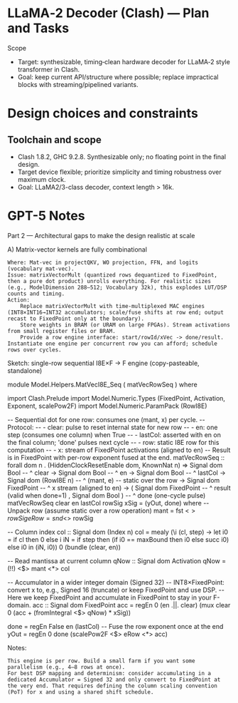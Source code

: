 # LLaMA‑2 Decoder (Clash) — Plan and Tasks

Scope
- Target: synthesizable, timing‑clean hardware decoder for LLaMA‑2 style transformer in Clash.
- Goal: keep current API/structure where possible; replace impractical blocks with streaming/pipelined variants.

# Design choices and constraints

## Toolchain and scope
 - Clash 1.8.2, GHC 9.2.8. Synthesizable only; no floating point in the final design.
 - Target device flexible; prioritize simplicity and timing robustness over maximum clock.
 - Goal: LLaMA2/3-class decoder, context length > 16k.

# GPT-5 Notes

Part 2 — Architectural gaps to make the design realistic at scale

A) Matrix-vector kernels are fully combinational

    Where: Mat-vec in projectQKV, WO projection, FFN, and logits (vocabulary mat-vec).
    Issue: matrixVectorMult (quantized rows dequantized to FixedPoint, then a pure dot product) unrolls everything. For realistic sizes (e.g., ModelDimension 288–512; Vocabulary 32k), this explodes LUT/DSP counts and timing.
    Action:
        Replace matrixVectorMult with time-multiplexed MAC engines (INT8×INT16→INT32 accumulators; scale/fuse shifts at row end; output recast to FixedPoint only at the boundary).
        Store weights in BRAM (or URAM on large FPGAs). Stream activations from small register files or BRAM.
        Provide a row engine interface: start/rowId/xVec -> done/result. Instantiate one engine per concurrent row you can afford; schedule rows over cycles.

Sketch: single-row sequential I8E×F -> F engine (copy-pasteable, standalone)

module Model.Helpers.MatVecI8E_Seq
  ( matVecRowSeq ) where

import Clash.Prelude
import Model.Numeric.Types (FixedPoint, Activation, Exponent, scalePow2F)
import Model.Numeric.ParamPack (RowI8E)

-- Sequential dot for one row: consumes one (mant, x) per cycle.
-- Protocol:
--  - clear: pulse to reset internal state for new row
--  - en: one step (consumes one column) when True
--  - lastCol: asserted with en on the final column; 'done' pulses next cycle
--  - row: static I8E row for this computation
--  - x: stream of FixedPoint activations (aligned to en)
-- Result is in FixedPoint with per-row exponent fused at the end.
matVecRowSeq
  :: forall dom n
   . (HiddenClockResetEnable dom, KnownNat n)
  => Signal dom Bool                           -- ^ clear
  -> Signal dom Bool                           -- ^ en
  -> Signal dom Bool                           -- ^ lastCol
  -> Signal dom (RowI8E n)                     -- ^ (mant, e) -- static over the row
  -> Signal dom FixedPoint                     -- ^ x stream (aligned to en)
  -> ( Signal dom FixedPoint                   -- ^ result (valid when done=1)
     , Signal dom Bool )                       -- ^ done (one-cycle pulse)
matVecRowSeq clear en lastCol rowSig xSig = (yOut, done)
 where
  -- Unpack row (assume static over a row operation)
  mant = fst <$> rowSig
  eRow = snd <$> rowSig

  -- Column index
  col :: Signal dom (Index n)
  col = mealy (\i (cl, step) ->
                 let i0 = if cl then 0 else i
                     iN = if step then (if i0 == maxBound then i0 else succ i0) else i0
                 in (iN, i0))
              0
              (bundle (clear, en))

  -- Read mantissa at current column
  qNow :: Signal dom Activation
  qNow = (!!) <$> mant <*> col

  -- Accumulator in a wider integer domain (Signed 32)
  -- INT8×FixedPoint: convert x to, e.g., Signed 16 (truncate) or keep FixedPoint and use DSP.
  -- Here we keep FixedPoint and accumulate in FixedPoint to stay in your F-domain.
  acc :: Signal dom FixedPoint
  acc = regEn 0 (en .||. clear)
        (mux clear 0 (acc + (fromIntegral <$> qNow) * xSig))

  done = regEn False en (lastCol)
  -- Fuse the row exponent once at the end
  yOut = regEn 0 done (scalePow2F <$> eRow <*> acc)

Notes:

    This engine is per row. Build a small farm if you want some parallelism (e.g., 4–8 rows at once).
    For best DSP mapping and determinism: consider accumulating in a dedicated Accumulator = Signed 32 and only convert to FixedPoint at the very end. That requires defining the column scaling convention (PoT) for x and using a shared shift schedule.
